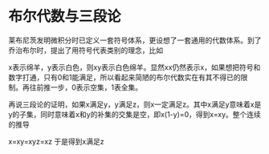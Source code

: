 # 布尔代数与三段论

莱布尼茨发明微积分时已定义一套符号体系，更设想了一套通用的代数体系。到了乔治布尔时，提出了用符号代表类别的理念，比如

x表示绵羊，y表示白色，则xy表示白色绵羊。显然xx仍然表示x，如果想把符号和数字打通，只有0和1能满足，所以看起来简陋的布尔代数实在有其不得已的限制。再往前推一步，0表示空集，1表全集。

再说三段论的证明，如果x满足y，y满足z，则x一定满足z。其中x满足y意味着x是y的子集，同时意味着x和y的补集的交集是空，即x(1-y)=0，得到x=xy。整个连续的推导

x=xy=xyz=xz 于是得到x满足z
